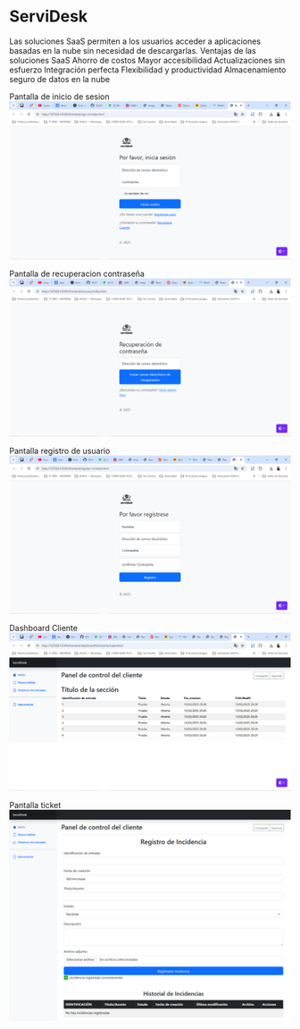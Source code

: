 # ServiDesk
Las soluciones SaaS permiten a los usuarios acceder a aplicaciones basadas en la nube sin necesidad de descargarlas.  Ventajas de las soluciones SaaS  Ahorro de costos Mayor accesibilidad Actualizaciones sin esfuerzo Integración perfecta Flexibilidad y productividad Almacenamiento seguro de datos en la nube


Pantalla de inicio de sesion
![Inicio_de_sesion](image.png)

Pantalla de recuperacion contraseña
![Recuperacion_contraseña](image-1.png)

Pantalla registro de usuario
![Registro_de_usuario](image-2.png)

Dashboard Cliente
![Dashboard_cliente](image-3.png)

Pantalla ticket
![Pantalla_ticket](image-4.png)

